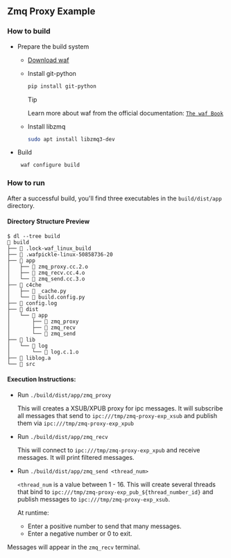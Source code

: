 ## Zmq Proxy Example

### How to build

- Prepare the build system

  - [Download waf](https://waf.io/)
  - Install git-python

    ```bash
    pip install git-python
    ```

    > [!TIP]
    > Learn more about waf from the official documentation:
    > [`The waf Book`](https://waf.io/book/)

  - Install libzmq

    ```bash
    sudo apt install libzmq3-dev
    ```

- Build

  ```bash
   waf configure build
  ```

### How to run

After a successful build, you'll find three executables in the `build/dist/app` directory.

#### Directory Structure Preview

```log
$ dl --tree build
 build
├──  .lock-waf_linux_build
├──  .wafpickle-linux-50858736-20
├──  app
│   ├──  zmq_proxy.cc.2.o
│   ├──  zmq_recv.cc.4.o
│   └──  zmq_send.cc.3.o
├──  c4che
│   ├──  _cache.py
│   └──  build.config.py
├──  config.log
├──  dist
│   └──  app
│       ├──  zmq_proxy
│       ├──  zmq_recv
│       └──  zmq_send
├──  lib
│   └──  log
│       └──  log.c.1.o
├──  liblog.a
└── 󱧼 src
```

#### Execution Instructions:

- Run `./build/dist/app/zmq_proxy`

  This will creates a XSUB/XPUB proxy for ipc messages. It will subscribe all messages that send to `ipc:///tmp/zmq-proxy-exp_xsub` and publish them via `ipc:///tmp/zmq-proxy-exp_xpub`

- Run `./build/dist/app/zmq_recv`

  This will connect to `ipc:///tmp/zmq-proxy-exp_xpub` and receive messages. It will print filtered messages.

- Run `./build/dist/app/zmq_send <thread_num>`

  `<thread_num` is a value between 1 - 16. This will create several threads that bind to `ipc:///tmp/zmq-proxy-exp_pub_${thread_number_id}` and publish messages to `ipc:///tmp/zmq-proxy-exp_xsub`.

  At runtime:

  - Enter a positive number to send that many messages.
  - Enter a negative number or 0 to exit.

Messages will appear in the `zmq_recv` terminal.
